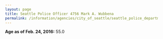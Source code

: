 ```yaml
---
layout: page
title: Seattle Police Officer 4756 Mark A. Wubbena
permalink: /information/agencies/city_of_seattle/seattle_police_department/copbook/4756/
---
```


**Age as of Feb. 24, 2016:** 55.0
